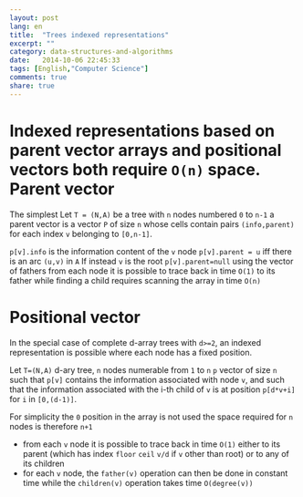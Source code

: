 ```yaml
---
layout: post
lang: en
title:  "Trees indexed representations"
excerpt: ""
category: data-structures-and-algorithms
date:   2014-10-06 22:45:33
tags: [English,"Computer Science"]
comments: true
share: true
---
```


Indexed representations based on parent vector arrays and positional vectors both require `O(n)` space.
Parent vector
=============
The simplest
Let `T = (N,A)` be a tree with `n` nodes numbered `0` to `n-1` a parent vector is a vector `P` of size `n` whose cells contain pairs `(info,parent)` for each index `v` belonging to `[0,n-1]`.

`p[v].info` is the information content of the `v` node
`p[v].parent = u` iff there is an arc `(u,v)` in `A`
If instead `v` is the root `p[v].parent=null` using the vector of fathers from each node it is possible to trace back in time `O(1)` to its father while finding a child requires scanning the array in time `O(n)`


Positional vector
===================
In the special case of complete d-array trees with `d>=2`, an indexed representation is possible where each node has a fixed position.

Let `T=(N,A)` d-ary tree, `n` nodes numerable from `1` to `n`
`p` vector of size `n` such that `p[v]` contains the information associated with node `v`, and such that the information associated with the i-th child of `v` is at position `p[d*v+i] `for `i` in `[0,(d-1)]`.

For simplicity the `0` position in the array is not used the space required for `n` nodes is therefore `n+1`

* from each `v` node it is possible to trace back in time `O(1)` either to its parent (which has index `floor` `ceil` `v/d` if `v` other than root) or to any of its children
* for each `v` node, the `father(v)` operation can then be done in constant time while the `children(v)` operation takes time `O(degree(v))`